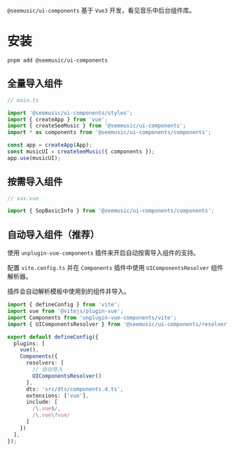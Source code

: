 `@seemusic/ui-components` 基于 `Vue3` 开发，看见音乐中后台组件库。

# 安装

```
pnpm add @seemusic/ui-components
```

## 全量导入组件

```ts
// main.ts

import '@seemusic/ui-components/styles';
import { createApp } from 'vue';
import { createSeeMusic } from '@seemusic/ui-components';
import * as components from '@seemusic/ui-components/components';

const app = createApp(App);
const musicUI = createSeeMusic({ components });
app.use(musicUI);
```

## 按需导入组件

```ts
// xxx.vue

import { SopBasicInfo } from '@seemusic/ui-components/components';
```

## 自动导入组件（推荐）

使用 `unplugin-vue-components` 插件来开启自动按需导入组件的支持。

配置 `vite.config.ts` 并在 `Components` 插件中使用 `UIComponentsResolver` 组件解析器。

插件会自动解析模板中使用到的组件并导入。

```ts
import { defineConfig } from 'vite';
import vue from '@vitejs/plugin-vue';
import Components from 'unplugin-vue-components/vite';
import { UIComponentsResolver } from '@seemusic/ui-components/resolver';

export default defineConfig({
  plugins: [
    vue(),
    Components({
      resolvers: [
        // 自动导入
        UIComponentsResolver()
      ],
      dts: 'src/dts/components.d.ts',
      extensions: ['vue'],
      include: [
        /\.vue$/,
        /\.vue\?vue/
      ]
    })
  ],
});
```